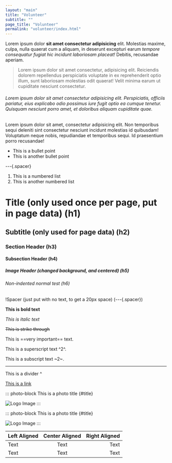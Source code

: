 ```yaml
---
layout: "main"
title: "Volunteer"
subtitle: ""
page_title: "Volunteer"
permalink: "volunteer/index.html"
---
```


Lorem ipsum dolor **sit amet consectetur adipisicing** elit. Molestias maxime, culpa, nulla quaerat cum a aliquam, in deserunt excepturi earum *tempore consequatur fugiat hic incidunt laboriosam placeat!* Debitis, recusandae aperiam.

> Lorem ipsum dolor sit amet consectetur, adipisicing elit. Reiciendis dolorem repellendus perspiciatis voluptate in ex reprehenderit optio illum, sunt laboriosam molestias odit quaerat! Velit minima earum ut cupiditate nesciunt consectetur.

###### Lorem ipsum dolor sit amet consectetur adipisicing elit. Perspiciatis, officiis pariatur, eius explicabo odio possimus iure fugit optio ea cumque tenetur. Quisquam nesciunt porro amet, et doloribus aliquam cupiditate quae.

Lorem ipsum dolor sit amet, consectetur adipisicing elit. Non temporibus sequi deleniti sint consectetur nesciunt incidunt molestias id quibusdam! Voluptatum neque nobis, repudiandae et temporibus sequi. Id praesentium porro recusandae!

- This is a bullet point
- This is another bullet point

---{.spacer}
<!-- this is a spacer ^^^ -->

1. This is a numbered list
2. This is another numbered list

# Title (only used once per page, put in page data) (h1)

## Subtitle (only used for page data) (h2)

### Section Header (h3)

#### Subsection Header (h4)

##### Image Header (changed background, and centered) (h5)

###### Non-indented normal test (h6)

!Spacer (just put with no text, to get a 20px space) (---{.spacer})

**This is bold text**

*This is italic text*

~~This is strike through~~

This is ==very important== text.

This is a superscript text ^2^.

This is a subscript text ~2~.

---
This is a divider ^

[This is a link](https://example.com)

::: photo-block
  This is a photo title {#title}

  <img src="assets/images/main/logo.jpeg" alt="Logo Image">
:::

::: photo-block
  This is a photo title {#title}
  
  <img src="assets/images/main/logo.jpeg" alt="Logo Image">
:::

| Left Aligned | Center Aligned | Right Aligned |
| :----------- | :------------: | ------------: |
| Text         | Text           | Text          |
| Text         | Text           | Text          |



